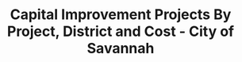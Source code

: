 ---
schema: default
title: 'Capital Improvement Projects By Project, District and Cost - City of Savannah'
organization: City of Savannah
notes: >-
  This dataset details all 333 current Capital Improvement Projects underway in
  the Second Quarter of FY '17 by the City of Savannah. It includes: anticipated
  start and end date; line item descriptions; category of improvement; project
  manager contact info; and projected costs of each project.
resources:
  - name: CIP-projects-full-data
    url: >-
      https://cvlassets.s3.amazonaws.com/cip_spending_project_data_city_of_savannah.csv
    format: csv
license: 'http://www.opendefinition.org/licenses/odc-pddl'
category:
  - Budget / Finance
maintainer: Saja Aures
maintainer_email: saures@savannahga.gov
---